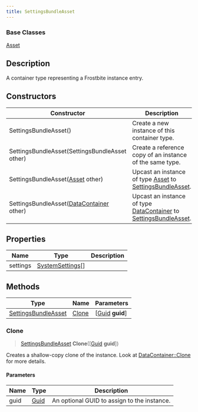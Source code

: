 ```yaml
---
title: SettingsBundleAsset
---
```

### Base Classes

[Asset](/vext/ref/fb/asset/)

## Description

A container type representing a Frostbite instance entry.

## Constructors

| Constructor                                                                    | Description                                                                                                                   |
| ------------------------------------------------------------------------------ | ----------------------------------------------------------------------------------------------------------------------------- |
| SettingsBundleAsset()                                                          | Create a new instance of this container type.                                                                                 |
| SettingsBundleAsset(SettingsBundleAsset other)                                 | Create a reference copy of an instance of the same type.                                                                      |
| SettingsBundleAsset([Asset](/vext/ref/fb/asset/) other)                                      | Upcast an instance of type [Asset](/vext/ref/fb/asset/) to [SettingsBundleAsset](/vext/ref/fb/settingsbundleasset/).                                      |
| SettingsBundleAsset([DataContainer](/vext/ref/shared/class/datacontainer) other) | Upcast an instance of type [DataContainer](/vext/ref/shared/class/datacontainer) to [SettingsBundleAsset](/vext/ref/fb/settingsbundleasset/). |

## Properties

| Name     | Type                                 | Description |
| -------- | ------------------------------------ | ----------- |
| settings | [SystemSettings](/vext/ref/fb/systemsettings/)\[\] |             |

## Methods

| Type                                       | Name            | Parameters                                     |
| ------------------------------------------ | --------------- | ---------------------------------------------- |
| [SettingsBundleAsset](/vext/ref/fb/settingsbundleasset/) | [Clone](#clone) | \[[Guid](/vext/ref/shared/class/guid) **guid**\] |

### Clone

> [SettingsBundleAsset](/vext/ref/fb/settingsbundleasset/) **Clone**(\[[Guid](/vext/ref/shared/class/guid) **guid**\])

Creates a shallow-copy clone of the instance. Look at [DataContainer::Clone](/vext/ref/shared/class/datacontainer#clone) for more details.

#### Parameters

| Name | Type         | Description                                 |
| ---- | ------------ | ------------------------------------------- |
| guid | [Guid](/vext/ref/shared/class/guid/) | An optional GUID to assign to the instance. |
